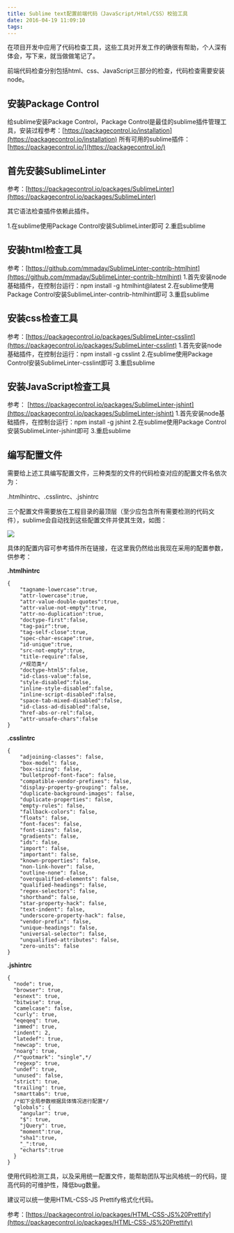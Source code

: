 ```yaml
---
title: Sublime text配置前端代码（JavaScript/Html/CSS）校验工具
date: 2016-04-19 11:09:10
tags:
---
```

在项目开发中应用了代码检查工具，这些工具对开发工作的确很有帮助，个人深有体会，写下来，就当做做笔记了。

前端代码检查分别包括html、css、JavaScript三部分的检查，代码检查需要安装node。

## 安装Package Control

给sublime安装Package Control，Package Control是最佳的sublime插件管理工具，安装过程参考：[https://packagecontrol.io/installation](https://packagecontrol.io/installation)
所有可用的sublime插件：[https://packagecontrol.io/](https://packagecontrol.io/)

## 首先安装SublimeLinter

参考：[https://packagecontrol.io/packages/SublimeLinter](https://packagecontrol.io/packages/SublimeLinter)

其它语法检查插件依赖此插件。

1.在sublime使用Package Control安装SublimeLinter即可
2.重启sublime

## 安装html检查工具

参考：[https://github.com/mmaday/SublimeLinter-contrib-htmlhint](https://github.com/mmaday/SublimeLinter-contrib-htmlhint)
1.首先安装node基础插件，在控制台运行：npm install -g htmlhint@latest
2.在sublime使用Package Control安装SublimeLinter-contrib-htmlhint即可
3.重启sublime

## 安装css检查工具

参考：[https://packagecontrol.io/packages/SublimeLinter-csslint](https://packagecontrol.io/packages/SublimeLinter-csslint)
1.首先安装node基础插件，在控制台运行：npm install -g csslint
2.在sublime使用Package Control安装SublimeLinter-csslint即可
3.重启sublime

## 安装JavaScript检查工具

参考： [https://packagecontrol.io/packages/SublimeLinter-jshint](https://packagecontrol.io/packages/SublimeLinter-jshint)
1.首先安装node基础插件，在控制台运行：npm install -g jshint
2.在sublime使用Package Control安装SublimeLinter-jshint即可
3.重启sublime

## 编写配置文件

需要给上述工具编写配置文件，三种类型的文件的代码检查对应的配置文件名依次为：

.htmlhintrc、.csslintrc、.jshintrc

三个配置文件需要放在工程目录的最顶层（至少应包含所有需要检测的代码文件），sublime会自动找到这些配置文件并使其生效，如图：

![](http://static.oschina.net/uploads/space/2016/0419/003349_Luu9_2261820.png)

具体的配置内容可参考插件所在链接，在这里我仍然给出我现在采用的配置参数，供参考：

**.htmlhintrc**

```
{
    "tagname-lowercase":true,
    "attr-lowercase":true,
    "attr-value-double-quotes":true,
    "attr-value-not-empty":true,
    "attr-no-duplication":true,
    "doctype-first":false,
    "tag-pair":true,
    "tag-self-close":true,
    "spec-char-escape":true,
    "id-unique":true,
    "src-not-empty":true,
    "title-require":false,
    /*规范类*/
    "doctype-html5":false,
    "id-class-value":false,
    "style-disabled":false,
    "inline-style-disabled":false,
    "inline-script-disabled":false,
    "space-tab-mixed-disabled":false,
    "id-class-ad-disabled":false,
    "href-abs-or-rel":false,
    "attr-unsafe-chars":false
}
```

**.csslintrc**

```
{
    "adjoining-classes": false,
    "box-model": false,
    "box-sizing": false,
    "bulletproof-font-face": false,
    "compatible-vendor-prefixes": false,
    "display-property-grouping": false,
    "duplicate-background-images": false,
    "duplicate-properties": false,
    "empty-rules": false,
    "fallback-colors": false,
    "floats": false,
    "font-faces": false,
    "font-sizes": false,
    "gradients": false,
    "ids": false,
    "import": false,
    "important": false,
    "known-properties": false,
    "non-link-hover": false,
    "outline-none": false,
    "overqualified-elements": false,
    "qualified-headings": false,
    "regex-selectors": false,
    "shorthand": false,
    "star-property-hack": false,
    "text-indent": false,
    "underscore-property-hack": false,
    "vendor-prefix": false,
    "unique-headings": false,
    "universal-selector": false,
    "unqualified-attributes": false,
    "zero-units": false
}
```

**.jshintrc**

```
{
  "node": true,
  "browser": true,
  "esnext": true,
  "bitwise": true,
  "camelcase": false,
  "curly": true,
  "eqeqeq": true,
  "immed": true,
  "indent": 2,
  "latedef": true,
  "newcap": true,
  "noarg": true,
  /*"quotmark": "single",*/
  "regexp": true,
  "undef": true,
  "unused": false,
  "strict": true,
  "trailing": true,
  "smarttabs": true,
  /*如下全局参数根据具体情况进行配置*/
  "globals": {
    "angular": true,
    "$": true,
    "jQuery": true,
    "moment":true,
    "sha1":true,
    "_":true,
    "echarts":true
  }
}
```

使用代码检测工具，以及采用统一配置文件，能帮助团队写出风格统一的代码，提高代码的可维护性，降低bug数量。

建议可以统一使用HTML-CSS-JS Prettify格式化代码。

参考：[https://packagecontrol.io/packages/HTML-CSS-JS%20Prettify](https://packagecontrol.io/packages/HTML-CSS-JS%20Prettify)
